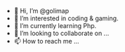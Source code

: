 - 👋 Hi, I’m @golimap
- 👀 I’m interested in coding & gaming.
- 🌱 I’m currently learning Php.
- 💞️ I’m looking to collaborate on ...
- 📫 How to reach me ...

<!---
golimap/golimap is a ✨ special ✨ repository because its `README.md` (this file) appears on your GitHub profile.
You can click the Preview link to take a look at your changes.
--->
